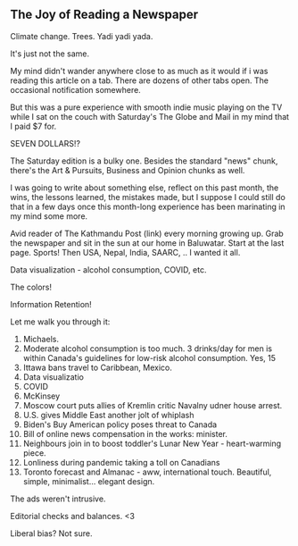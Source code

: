 ## The Joy of Reading a Newspaper

Climate change. Trees. Yadi yadi yada.

It's just not the same. 

My mind didn't wander anywhere close to as much as it would if i was reading this article on a tab. There are dozens of other tabs open. The occasional notification somewhere.

But this was a pure experience with smooth indie music playing on the TV while I sat on the couch with Saturday's The Globe and Mail in my mind that I paid $7 for.

SEVEN DOLLARS!?

The Saturday edition is a bulky one. Besides the standard "news" chunk, there's the Art & Pursuits, Business and Opinion chunks as well.

I was going to write about something else, reflect on this past month, the wins, the lessons learned, the mistakes made, but I suppose I could still do that in a few days once this month-long experience has been marinating in my mind some more. 

Avid reader of The Kathmandu Post (link) every morning growing up. Grab the newspaper and sit in the sun at our home in Baluwatar. Start at the last page. Sports! Then USA, Nepal, India, SAARC, .. I wanted it all.

Data visualization - alcohol consumption, COVID, etc.

The colors! 

Information Retention! 

Let me walk you through it:
1. Michaels.
2. Moderate alcohol consumption is too much. 3 drinks/day for men is within Canada's guidelines for low-risk alcohol consumption. Yes, 15 
3. Ittawa bans travel to Caribbean, Mexico. 
4. Data visualizatio 
5. COVID
6. McKinsey 
7. Moscow court puts allies of Kremlin critic Navalny udner house arrest.
8. U.S. gives Middle East another jolt of whiplash 
9. Biden's Buy American policy poses threat to Canada 
10. Bill of online news compensation in the works: minister.
11. Neighbours join in to boost toddler's Lunar New Year - heart-warming piece.
12. Lonliness during pandemic taking a toll on Canadians
13. Toronto forecast and Almanac - aww, international touch. Beautiful, simple, minimalist... elegant design. 

The ads weren't intrusive. 

Editorial checks and balances. <3 

Liberal bias? Not sure. 


